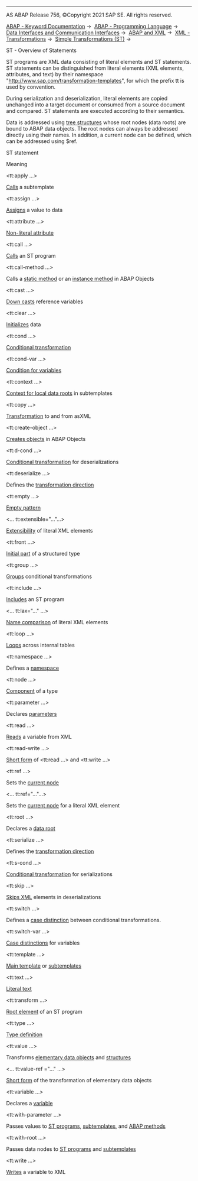   

* * *

AS ABAP Release 756, ©Copyright 2021 SAP SE. All rights reserved.

[ABAP - Keyword Documentation](javascript:call_link\('abenabap.htm'\)) →  [ABAP - Programming Language](javascript:call_link\('abenabap_reference.htm'\)) →  [Data Interfaces and Communication Interfaces](javascript:call_link\('abenabap_data_communication.htm'\)) →  [ABAP and XML](javascript:call_link\('abenabap_xml.htm'\)) →  [XML - Transformations](javascript:call_link\('abenabap_xml_trafos.htm'\)) →  [Simple Transformations (ST)](javascript:call_link\('abenabap_st.htm'\)) → 

ST - Overview of Statements

ST programs are XML data consisting of literal elements and ST statements. ST statements can be distinguished from literal elements (XML elements, attributes, and text) by their namespace "http://www.sap.com/transformation-templates", for which the prefix tt is used by convention.

During serialization and deserialization, literal elements are copied unchanged into a target document or consumed from a source document and compared. ST statements are executed according to their semantics.

Data is addressed using [tree structures](javascript:call_link\('abenst_trees.htm'\)) whose root nodes (data roots) are bound to ABAP data objects. The root nodes can always be addressed directly using their names. In addition, a current node can be defined, which can be addressed using $ref.

ST statement

Meaning

<tt:apply ...>

[Calls](javascript:call_link\('abenst_tt_apply.htm'\)) a subtemplate

<tt:assign ...>

[Assigns](javascript:call_link\('abenst_tt_assign.htm'\)) a value to data

<tt:attribute ...>

[Non-literal attribute](javascript:call_link\('abenst_tt_attribute.htm'\))

<tt:call ...>

[Calls](javascript:call_link\('abenst_tt_call.htm'\)) an ST program

<tt:call-method ...>

Calls a [static method](javascript:call_link\('abenst_tt_call-method_static.htm'\)) or an [instance method](javascript:call_link\('abenst_tt_call-method_instance.htm'\)) in ABAP Objects

<tt:cast ...>

[Down casts](javascript:call_link\('abenst_tt_cast.htm'\)) reference variables

<tt:clear ...>

[Initializes](javascript:call_link\('abenst_tt_clear.htm'\)) data

<tt:cond ...>

[Conditional transformation](javascript:call_link\('abenst_tt_cond.htm'\))

<tt:cond-var ...>

[Condition for variables](javascript:call_link\('abenst_tt_cond-var.htm'\))

<tt:context ...>

[Context for local data roots](javascript:call_link\('abenst_tt_template_sub.htm'\)) in subtemplates

<tt:copy ...>

[Transformation](javascript:call_link\('abenst_tt_copy.htm'\)) to and from asXML

<tt:create-object ...>

[Creates objects](javascript:call_link\('abenst_tt_create.htm'\)) in ABAP Objects

<tt:d-cond ...>

[Conditional transformation](javascript:call_link\('abenst_tt_cond.htm'\)) for deserializations

<tt:deserialize ...>

Defines the [transformation direction](javascript:call_link\('abenst_tt_serialize_deserialize.htm'\))

<tt:empty ...>

[Empty pattern](javascript:call_link\('abenst_tt_empty.htm'\))

<... tt:extensible="..."...>

[Extensibility](javascript:call_link\('abenst_tt_extensible.htm'\)) of literal XML elements

<tt:front ...>

[Initial part](javascript:call_link\('abenst_tt_type.htm'\)) of a structured type

<tt:group ...>

[Groups](javascript:call_link\('abenst_tt_group.htm'\)) conditional transformations

<tt:include ...>

[Includes](javascript:call_link\('abenst_tt_include.htm'\)) an ST program

<... tt:lax="..." ...>

[Name comparison](javascript:call_link\('abenst_tt_lax.htm'\)) of literal XML elements

<tt:loop ...>

[Loops](javascript:call_link\('abenst_tt_loop.htm'\)) across internal tables

<tt:namespace ...>

Defines a [namespace](javascript:call_link\('abenst_tt_namespace.htm'\))

<tt:node ...>

[Component](javascript:call_link\('abenst_tt_type.htm'\)) of a type

<tt:parameter ...>

Declares [parameters](javascript:call_link\('abenst_tt_parameter.htm'\))

<tt:read ...>

[Reads](javascript:call_link\('abenst_tt_read.htm'\)) a variable from XML

<tt:read-write ...>

[Short form](javascript:call_link\('abenst_tt_read_write.htm'\)) of <tt:read ...> and <tt:write ...>

<tt:ref ...>

Sets the [current node](javascript:call_link\('abenst_tt_ref.htm'\))

<... tt:ref="..."...>

Sets the [current node](javascript:call_link\('abenst_tt_ref.htm'\)) for a literal XML element

<tt:root ...>

Declares a [data root](javascript:call_link\('abenst_tt_root.htm'\))

<tt:serialize ...>

Defines the [transformation direction](javascript:call_link\('abenst_tt_serialize_deserialize.htm'\))

<tt:s-cond ...>

[Conditional transformation](javascript:call_link\('abenst_tt_cond.htm'\)) for serializations

<tt:skip ...>

[Skips XML](javascript:call_link\('abenst_tt_skip.htm'\)) elements in deserializations

<tt:switch ...>

[](javascript:call_link\('abenst_tt_switch.htm'\))Defines a [case distinction](javascript:call_link\('abenst_tt_switch.htm'\)) between conditional transformations.

<tt:switch-var ...>

[Case distinctions](javascript:call_link\('abenst_tt_switch-var.htm'\)) for variables

<tt:template ...>

[Main template](javascript:call_link\('abenst_tt_template_main.htm'\)) or [subtemplates](javascript:call_link\('abenst_tt_template_sub.htm'\))

<tt:text ...>

[Literal text](javascript:call_link\('abenst_tt_text.htm'\))

<tt:transform ...>

[Root element](javascript:call_link\('abenst_tt_transform.htm'\)) of an ST program

<tt:type ...>

[Type definition](javascript:call_link\('abenst_tt_type.htm'\))

<tt:value ...>

Transforms [elementary data objects](javascript:call_link\('abenst_tt_value_elementary.htm'\)) and [structures](javascript:call_link\('abenst_tt_value_structure.htm'\))

<... tt:value-ref ="..." ...>

[Short form](javascript:call_link\('abenst_tt_value_elementary.htm'\)) of the transformation of elementary data objects

<tt:variable ...>

Declares a [variable](javascript:call_link\('abenst_tt_variable.htm'\))

<tt:with-parameter ...>

Passes values to [ST programs](javascript:call_link\('abenst_tt_call.htm'\)), [subtemplates](javascript:call_link\('abenst_tt_apply.htm'\)), and [ABAP methods](javascript:call_link\('abenst_tt_call-method_static.htm'\))

<tt:with-root ...>

Passes data nodes to [ST programs](javascript:call_link\('abenst_tt_call.htm'\)) and [subtemplates](javascript:call_link\('abenst_tt_apply.htm'\))

<tt:write ...>

[Writes](javascript:call_link\('abenst_tt_write.htm'\)) a variable to XML
